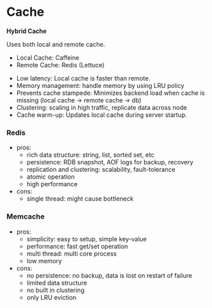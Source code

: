 # Cache


**Hybrid Cache**

Uses both local and remote cache.
* Local Cache: Caffeine
* Remote Cache: Redis (Lettuce)

- Low latency: Local cache is faster than remote.
- Memory management: handle memory by using LRU policy
- Prevents cache stampede: Minimizes backend load when cache is missing (local cache -> remote cache -> db)
- Clustering: scaling in high traffic, replicate data across node
- Cache warm-up: Updates local cache during server startup.

### Redis
* pros:
    * rich data structure: string, list, sorted set, etc
    * persistence: RDB snapshot, AOF logs for backup, recovery
    * replication and clustering: scalability, fault-tolerance
    * atomic operation
    * high performance
* cons:
    * single thread: might cause bottleneck

### Memcache
* pros:
    * simplicity: easy to setup, simple key-value
    * performance: fast get/set operation
    * multi thread: multi core process
    * low memory
* cons:
    * no persistence: no backup, data is lost on restart of failure
    * limited data structure
    * no built in clustering
    * only LRU eviction